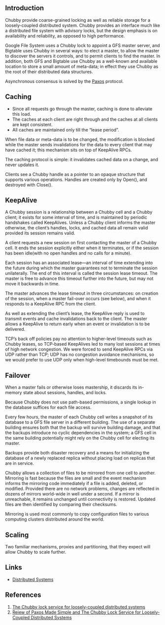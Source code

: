 ## Introduction

Chubby provide coarse-grained locking as well as reliable storage for a loosely-coupled distributed system.
Chubby provides an interface much like a distributed file system with advisory locks, but the design emphasis is on availability and reliability, as opposed to high performance.

Google File System uses a Chubby lock to appoint a GFS master server, and Bigtable uses Chubby in several ways: to elect a master, to allow the master to discover the servers it controls, and to permit clients to find the master.
In addition, both GFS and Bigtable use Chubby as a well-known and available location to store a small amount of meta-data; in effect they use Chubby as the root of their distributed data structures.

Asynchronous consensus is solved by the [Paxos](/docs/CS/Distributed/Paxos.md) protocol.

## Caching

- Since all requests go through the master, caching is done to alleviate this load.
- The caches at each client are right through and the caches at all clients are kept consistent.
- All caches are maintained only till the “lease period”.

When file data or meta-data is to be changed, the modification is blocked while the master sends invalidations for the data to every client that may have cached it; this mechanism sits on top of KeepAlive RPCs.

The caching protocol is simple: it invalidates cached data on a change, and never updates it.

Clients see a Chubby handle as a pointer to an opaque structure that supports various operations.
Handles are created only by Open(), and destroyed with Close().

## KeepAlive

A Chubby session is a relationship between a Chubby cell and a Chubby client; it exists for some interval of time, and is maintained by periodic handshakes called KeepAlives.
Unless a Chubby client informs the master otherwise, the client’s handles, locks, and cached data all remain valid provided its session remains valid.

A client requests a new session on first contacting the master of a Chubby cell.
It ends the session explicitly either when it terminates, or if the session has been idle(with no open handles and no calls for a minute).

Each session has an associated lease—an interval of time extending into the future during which the master guarantees not to terminate the session unilaterally.
The end of this interval is called the session lease timeout.
The master is free to advance this timeout further into the future, but may not move it backwards in time.

The master advances the lease timeout in three circumstances: on creation of the session, when a master fail-over occurs (see below), and when it responds to a KeepAlive RPC from the client.

As well as extending the client’s lease, the KeepAlive reply is used to transmit events and cache invalidations back to the client. The master allows a KeepAlive to return early when an event or invalidation is to be delivered.

TCP’s back off policies pay no attention to higher-level timeouts such as Chubby leases, so TCP-based KeepAlives led to many lost sessions at times of high network congestion.
We were forced to send KeepAlive RPCs via UDP rather than TCP; UDP has no congestion avoidance mechanisms, so we would prefer to use UDP only when high-level timebounds must be met.

## Failover

When a master fails or otherwise loses mastership, it discards its in-memory state about sessions, handles, and locks.

Because Chubby does not use path-based permissions, a single lookup in the database suffices for each file access.

Every few hours, the master of each Chubby cell writes a snapshot of its database to a GFS file server in a different building.
The use of a separate building ensures both that the backup will survive building damage, and that the backups introduce no cyclic dependencies in the system; a GFS cell in the same building potentially might rely on the Chubby cell for electing its master.

Backups provide both disaster recovery and a means for initializing the database of a newly replaced replica without placing load on replicas that are in service.

Chubby allows a collection of files to be mirrored from one cell to another.
Mirroring is fast because the files are small and the event mechanism informs the mirroring code immediately if a file is added, deleted, or modified.
Provided there are no network problems, changes are reflected in dozens of mirrors world-wide in well under a second.
If a mirror is unreachable, it remains unchanged until connectivity is restored.
Updated files are then identified by comparing their checksums.

Mirroring is used most commonly to copy configuration files to various computing clusters distributed around the world.

## Scaling

Two familiar mechanisms, proxies and partitioning, that they expect will allow Chubby to scale further.

## Links

- [Distributed Systems](/docs/CS/Distributed/Distributed_Systems.md)

## References

1. [The Chubby lock service for loosely-coupled distributed systems](https://static.googleusercontent.com/media/research.google.com/en//archive/chubby-osdi06.pdf)
2. [Reiew of Paxos Made Simple and The Chubby Lock Service for Loosely-Coupled Distributed Systems](https://www.cs.colostate.edu/~cs670/CR7_AndyStone_PaxosChubby.pdf)
